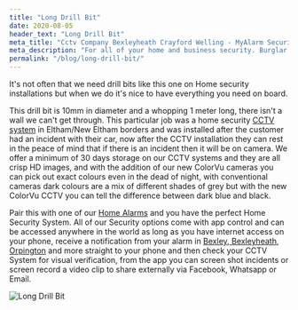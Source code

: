 ```yaml
---
title: "Long Drill Bit"
date: 2020-08-05
header_text: "Long Drill Bit"
meta_title: "Cctv Company Bexleyheath Crayford Welling - MyAlarm Security"
meta_description: "For all of your home and business security. Burglar Alarm Servicing, Burglar Alarm Installation, Alarm Battery and CCTV. Call 020 8302 4065 or email us."
permalink: "/blog/long-drill-bit/"
---
```


It\'s not often that we need drill bits like this one on Home security installations but when we do it\'s nice to have everything you need on board.

This drill bit is 10mm in diameter and a whopping 1 meter long, there isn\'t a wall we can\'t get through. This particular job was a home security [CCTV system](/categories/cctv/) in Eltham/New Eltham borders and was installed after the customer had an incident with their car, now after the CCTV installation they can rest in the peace of mind that if there is an incident then it will be on camera. We offer a minimum of 30 days storage on our CCTV systems and they are all crisp HD images, and with the addition of our new ColorVu cameras you can pick out exact colours even in the dead of night, with conventional cameras dark colours are a mix of different shades of grey but with the new ColorVu CCTV you can tell the difference between dark blue and black.

Pair this with one of our [Home Alarms](/categories/burglar-alarms/) and you have the perfect Home Security System. All of our Security options come with app control and can be accessed anywhere in the world as long as you have internet access on your phone, receive a notification from your alarm in [Bexley, Bexleyheath](/pages/bexley/), [Orpington](/pages/orpington/) and more straight to your phone and then check your CCTV System for visual verification, from the app you can screen shot incidents or screen record a video clip to share externally via Facebook, Whatsapp or Email.

![Long Drill Bit](https://res.cloudinary.com/kbs/image/upload/wgkp3sod0uon7e5c22x3.jpg)